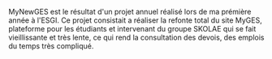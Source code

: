 MyNewGES est le résultat d'un projet annuel réalisé lors de ma prémière année à l'ESGI.
Ce projet consistait a réaliser la refonte total du site MyGES, plateforme pour les étudiants et intervenant du groupe SKOLAE qui se fait vieillissante et très lente, ce qui rend la consultation des devois, des emplois du temps très compliqué.
